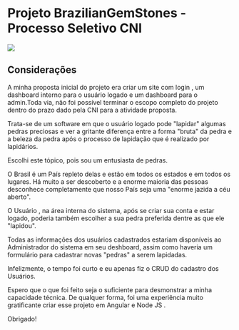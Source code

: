 # Projeto BrazilianGemStones - Processo Seletivo CNI

![](https://img.shields.io/github/license/leandro-gehlen/BL-clean-architecture-node-api)  

## Considerações

A minha proposta inicial do projeto era criar um site com login , um dashboard interno para o usuário logado e um dashboard para o admin.Toda via, não foi possível terminar o escopo completo do projeto dentro do prazo dado pela CNI para a atividade proposta.

Trata-se de um software em que o usuário logado pode "lapidar" algumas pedras preciosas e ver a gritante diferença entre a forma "bruta" da pedra e a beleza da pedra após o processo de lapidação que é realizado por lapidários.

Escolhi este tópico, pois sou um entusiasta de pedras.

O Brasil é um País repleto delas e estão em todos os estados e em todos os lugares. Há muito a ser descoberto e a enorme maioria das pessoas desconhece completamente que nosso País seja uma "enorme jazida a céu aberto".

O Usuário , na área interna do sistema, após se criar sua conta e estar logado, poderia também escolher a sua pedra preferida dentre as que ele "lapidou".

Todas as informações dos usuários cadastrados estariam disponíveis ao Administrador do sistema em seu deshboard, assim como haveria um formulário para cadastrar novas "pedras" a serem lapidadas.

Infelizmente, o tempo foi curto e eu apenas fiz o CRUD do cadastro dos Usuários.

Espero que o que foi feito seja o suficiente para desmonstrar a minha capacidade técnica. De qualquer forma, foi uma experiência muito gratificante criar esse projeto em Angular e Node JS .

Obrigado! 



